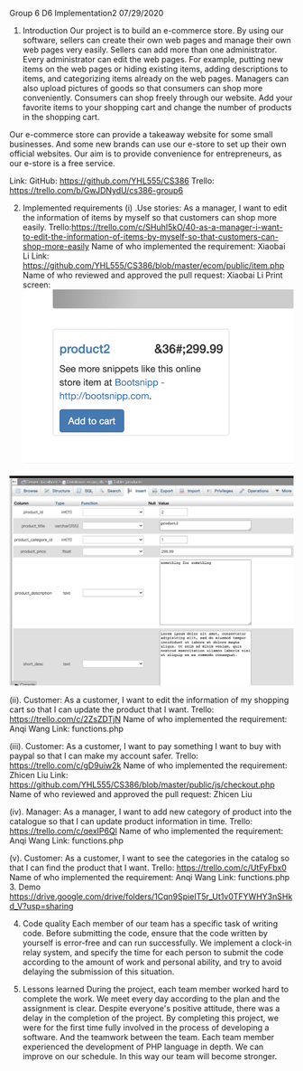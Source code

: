 Group 6
D6 Implementation2
07/29/2020

1. Introduction 
Our project is to build an e-commerce store. By using our software, sellers can create their own web pages and manage their own web pages very easily. Sellers can add more than one administrator. Every administrator can edit the web pages. For example, putting new items on the web pages or hiding existing items, adding descriptions to items, and categorizing items already on the web pages. Managers can also upload pictures of goods so that consumers can shop more conveniently. Consumers can shop freely through our website. Add your favorite items to your shopping cart and change the number of products in the shopping cart.

Our e-commerce store can provide a takeaway website for some small businesses. And some new brands can use our e-store to set up their own official websites. Our aim is to provide convenience for entrepreneurs, as our e-store is a free service.

Link: 
  GitHub: https://github.com/YHL555/CS386 
  Trello: https://trello.com/b/GwJDNydU/cs386-group6 
   

2. Implemented requirements 
(i) .Use stories: As a manager, I want to edit the information of items by myself so that customers can shop more easily.
Trello:https://trello.com/c/SHuhI5kO/40-as-a-manager-i-want-to-edit-the-information-of-items-by-myself-so-that-customers-can-shop-more-easily
Name of who implemented the requirement: Xiaobai Li
Link: https://github.com/YHL555/CS386/blob/master/ecom/public/item.php
Name of who reviewed and approved the pull request: Xiaobai Li
Print screen: 
![first](https://github.com/YHL555/CS386/blob/master/screenshoots%20and%20draw/%E6%88%AA%E5%B1%8F2020-07-29%E4%B8%8B%E5%8D%8811.15.41.png)

![sec](https://github.com/YHL555/CS386/blob/master/screenshoots%20and%20draw/%E6%88%AA%E5%B1%8F2020-07-29%E4%B8%8B%E5%8D%8811.26.54.png)






(ii). Customer: As a customer, I want to edit the information of my shopping cart so that I can update the product that I want.
Trello: https://trello.com/c/2ZsZDTjN 
Name of who implemented the requirement: Anqi Wang
Link: functions.php

(iii). Customer: As a customer, I want to pay something I want to buy with paypal so that I can make my account safer.
Trello: https://trello.com/c/gD9uiw2k
Name of who implemented the requirement: Zhicen Liu
Link: https://github.com/YHL555/CS386/blob/master/public/js/checkout.php
Name of who reviewed and approved the pull request: Zhicen Liu



(iv). Manager: As a manager, I want to add new category of product into the catalogue so that I can update product information in time.
Trello: https://trello.com/c/qexIP6Ql 
Name of who implemented the requirement: Anqi Wang
Link: functions.php

(v). Customer: As a customer, I want to see the categories in the catalog so that I can find the product that I want.
Trello: https://trello.com/c/UtFyFbx0
Name of who implemented the requirement: Anqi Wang
Link: functions.php
3. Demo 
https://drive.google.com/drive/folders/1Cqn9SpieIT5r_Ut1v0TFYWHY3nSHkd_V?usp=sharing

4. Code quality 
Each member of our team has a specific task of writing code. Before submitting the code, ensure that the code written by yourself is error-free and can run successfully. We implement a clock-in relay system, and specify the time for each person to submit the code according to the amount of work and personal ability, and try to avoid delaying the submission of this situation.

5. Lessons learned
During the project, each team member worked hard to complete the work. We meet every day according to the plan and the assignment is clear. Despite everyone's positive attitude, there was a delay in the completion of the project. By completing this project, we were for the first time fully involved in the process of developing a software. And the teamwork between the team. Each team member experienced the development of PHP language in depth. We can improve on our schedule. In this way our team will become stronger.


